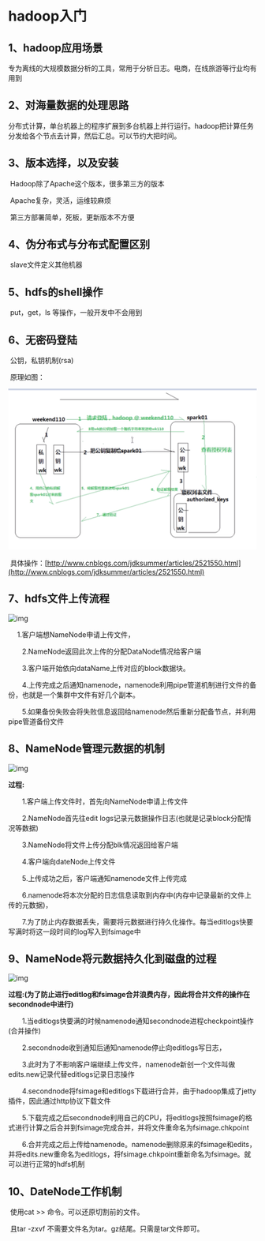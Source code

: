 # hadoop入门

## 1、hadoop应用场景

​				专为离线的大规模数据分析的工具，常用于分析日志。电商，在线旅游等行业均有用到

## 2、对海量数据的处理思路

​				分布式计算，单台机器上的程序扩展到多台机器上并行运行。hadoop把计算任务分发给各个节点去计算，然后汇总。可以节约大把时间。

## 3、版本选择，以及安装

​				Hadoop除了Apache这个版本，很多第三方的版本

​				Apache复杂，灵活，运维较麻烦

​				第三方部署简单，死板，更新版本不方便

## 4、伪分布式与分布式配置区别

​				slave文件定义其他机器

## 5、hdfs的shell操作

​				put，get，ls 等操作，一般开发中不会用到

## 6、无密码登陆

​				公钥，私钥机制(rsa)

​				原理如图：

![sshKey](img/sshKey.png)

​				具体操作：[http://www.cnblogs.com/jdksummer/articles/2521550.html](http://www.cnblogs.com/jdksummer/articles/2521550.html)

## 7、hdfs文件上传流程

![img](https://images2018.cnblogs.com/blog/1196212/201804/1196212-20180414123216810-1073855353.png)

 　  1.客户端想NameNode申请上传文件，

　　2.NameNode返回此次上传的分配DataNode情况给客户端

　　3.客户端开始依向dataName上传对应的block数据块。

　　4.上传完成之后通知namenode，namenode利用pipe管道机制进行文件的备份，也就是一个集群中文件有好几个副本。

　　5.如果备份失败会将失败信息返回给namenode然后重新分配备节点，并利用pipe管道备份文件

## 8、NameNode管理元数据的机制

![img](https://images2018.cnblogs.com/blog/1196212/201804/1196212-20180414123730176-1169311573.png)

 

 **过程:**

　　1.客户端上传文件时，首先向NameNode申请上传文件

　　2.NameNode首先往edit logs记录元数据操作日志(也就是记录block分配情况等数据)

　　3.NameNode将文件上传分配blk情况返回给客户端

　　4.客户端向dateNode上传文件

　　5.上传成功之后，客户端通知namenode文件上传完成

　　6.namenode将本次分配的日志信息读取到内存中(内存中记录最新的文件上传的元数据)，

　　7.为了防止内存数据丢失，需要将元数据进行持久化操作。每当editlogs快要写满时将这一段时间的log写入到fsimage中

## 9、NameNode将元数据持久化到磁盘的过程

![img](https://images2018.cnblogs.com/blog/1196212/201804/1196212-20180414124222178-1394234832.png)

**过程:(为了防止进行editlog和fsimage合并浪费内存，因此将合并文件的操作在secondnode中进行)**

　　1.当editlogs快要满的时候namenode通知secondnode进程checkpoint操作(合并操作)

　　2.secondnode收到通知后通知namenode停止向editlogs写日志，

　　3.此时为了不影响客户端继续上传文件，namenode新创一个文件叫做edits.new记录代替editlogs记录日志操作

　　4.secondnode将fsimage和editlogs下载进行合并，由于hadoop集成了jetty插件，因此通过http协议下载文件

　　5.下载完成之后secondnode利用自己的CPU，将editlogs按照fsimage的格式进行计算之后合并到fsimage完成合并，并将文件重命名为fsimage.chkpoint

　　6.合并完成之后上传给namenode。namenode删除原来的fsimage和edits，并将edits.new重命名为editlogs，将fsimage.chkpoint重新命名为fsimage。就可以进行正常的hdfs机制

## 10、DateNode工作机制

​				使用cat   >>  命令。可以还原切割前的文件。

​				且tar -zxvf 不需要文件名为tar。gz结尾。只需是tar文件即可。